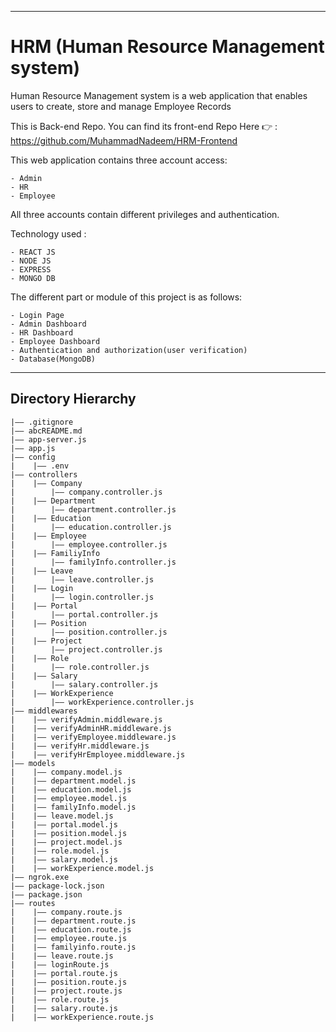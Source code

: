 -------------

# HRM (Human Resource Management system)
Human Resource Management system is a web application that enables users to create, store and manage Employee Records



This is Back-end Repo.
You can find its front-end Repo Here 👉 : https://github.com/MuhammadNadeem/HRM-Frontend



This web application contains three account access:
```
- Admin
- HR
- Employee
```
All three accounts contain different privileges and authentication.


Technology used :
```
- REACT JS
- NODE JS 
- EXPRESS
- MONGO DB
```



The different part or module of this project is as follows:
```
- Login Page
- Admin Dashboard
- HR Dashboard
- Employee Dashboard
- Authentication and authorization(user verification)
- Database(MongoDB)
```
-------------


## Directory Hierarchy
```
|—— .gitignore
|—— abcREADME.md
|—— app-server.js
|—— app.js
|—— config
|    |—— .env
|—— controllers
|    |—— Company
|        |—— company.controller.js
|    |—— Department
|        |—— department.controller.js
|    |—— Education
|        |—— education.controller.js
|    |—— Employee
|        |—— employee.controller.js
|    |—— FamiliyInfo
|        |—— familyInfo.controller.js
|    |—— Leave
|        |—— leave.controller.js
|    |—— Login
|        |—— login.controller.js
|    |—— Portal
|        |—— portal.controller.js
|    |—— Position
|        |—— position.controller.js
|    |—— Project
|        |—— project.controller.js
|    |—— Role
|        |—— role.controller.js
|    |—— Salary
|        |—— salary.controller.js
|    |—— WorkExperience
|        |—— workExperience.controller.js
|—— middlewares
|    |—— verifyAdmin.middleware.js
|    |—— verifyAdminHR.middleware.js
|    |—— verifyEmployee.middleware.js
|    |—— verifyHr.middleware.js
|    |—— verifyHrEmployee.middleware.js
|—— models
|    |—— company.model.js
|    |—— department.model.js
|    |—— education.model.js
|    |—— employee.model.js
|    |—— familyInfo.model.js
|    |—— leave.model.js
|    |—— portal.model.js
|    |—— position.model.js
|    |—— project.model.js
|    |—— role.model.js
|    |—— salary.model.js
|    |—— workExperience.model.js
|—— ngrok.exe
|—— package-lock.json
|—— package.json
|—— routes
|    |—— company.route.js
|    |—— department.route.js
|    |—— education.route.js
|    |—— employee.route.js
|    |—— familyinfo.route.js
|    |—— leave.route.js
|    |—— loginRoute.js
|    |—— portal.route.js
|    |—— position.route.js
|    |—— project.route.js
|    |—— role.route.js
|    |—— salary.route.js
|    |—— workExperience.route.js
```
